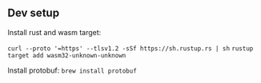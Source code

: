 ## Dev setup

Install rust and wasm target:

``curl --proto '=https' --tlsv1.2 -sSf https://sh.rustup.rs | sh``
``rustup target add wasm32-unknown-unknown``

Install protobuf:
``brew install protobuf``




